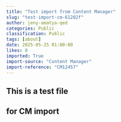 ```yaml
---
title: "Test import from Content Manager"
slug: "test-import-cm-61202f"
author: jeny-amatya-qed
categories: Public
classification: Public
tags: [about]
date: 2025-05-25 01:00:00 
likes: 0
imported: True 
import-source: "Content Manager"
import-reference: "CM12457"
---
```


## This is a test file
## for CM import